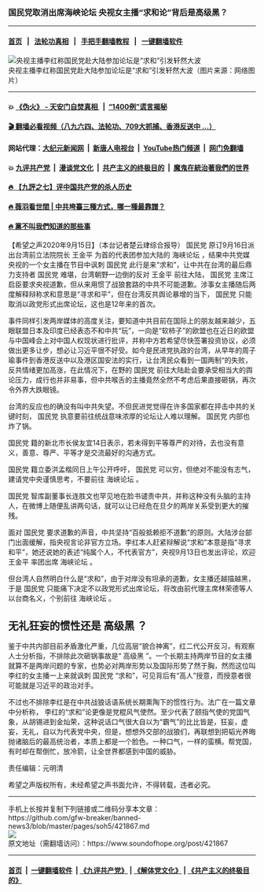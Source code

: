 ### 国民党取消出席海峡论坛 央视女主播“求和论”背后是高级黑？
------------------------

#### [首页](https://github.com/gfw-breaker/banned-news3/blob/master/README.md) &nbsp;&nbsp;|&nbsp;&nbsp; [法轮功真相](https://github.com/begood0513/basic/blob/master/README.md)  &nbsp;&nbsp;|&nbsp;&nbsp; [手把手翻墙教程](https://github.com/gfw-breaker/guides/wiki)  &nbsp;&nbsp;|&nbsp;&nbsp; [一键翻墙软件](https://github.com/gfw-breaker/nogfw/blob/master/README.md)  



<div><img alt="央视主播李红称国民党赴大陆参加论坛是“求和”引发轩然大波" src="https://img.soundofhope.org/2020-09/2769761-ph-1600160987345.jpg"/>
<br/><figcaption class="caption">
 央视主播李红称国民党赴大陆参加论坛是“求和”引发轩然大波（图片来源：网络图片）
</figcaption></div><hr/>

#### 💥 [《伪火》 - 天安门自焚真相 ](http://158.247.203.241:10000/videos/blog/weihuo.html)&nbsp; |&nbsp; [“1400例”谎言揭秘  ](http://158.247.203.241:10000/videos/blog/jiexi1400.html)

#### [ 🎬  翻墙必看视频（八九六四、法轮功、709大抓捕、香港反送中 ...）](https://github.com/gfw-breaker/links/blob/master/banned.md)

#### 网站代理：[大纪元新闻网](http://158.247.203.241:10080/gb/) &nbsp;|&nbsp; [新唐人电视台](http://158.247.203.241:8808/gb/)  &nbsp;|&nbsp; [YouTube热门频道](http://158.247.203.241/youtube.html) &nbsp;|&nbsp; [网门免翻墙](http://158.247.203.241:11000/show.aspx?name=ogHome)

#### 💥 [九评共产党](http://158.247.203.241:10000/videos/res/jiuping/)&nbsp; |&nbsp; [漫谈党文化](http://158.247.203.241:10000/videos/res/mtdwh/)&nbsp; |&nbsp; [共产主义的终极目的](http://158.247.203.241:10000/videos/res/zjmd/)&nbsp; |&nbsp; [魔鬼在統治著我們的世界](http://158.247.203.241:10000/videos/res/TheSpecter/)  

#### [ 🔥  【九評之七】评中国共产党的杀人历史](http://158.247.203.241:10000/videos/news/../res/jiuping/index.html)

#### [ 🔥  薇羽看世間 | 中共垮臺三種方式，哪一種最靠譜？](http://158.247.203.241:10000/videos/news/weiyu01.html)

#### [ 🔥  黨不叫我們知道的那些事](http://158.247.203.241:10000/videos/news/truth02.html)

<div><div class="Content__Wrapper sc-1bvya0-0 grZQxZ">
 <p class="meta-top">
  <span class="meta">
   【希望之声2020年9月15日】（本台记者楚云珒综合报导）
  </span>
  <ok href="/term/13347">
   国民党
  </ok>
  原订9月16日派出台湾前立法院院长
  <ok href="/term/40259">
   王金平
  </ok>
  为首的代表团参加大陆的
  <ok href="/term/138274">
   海峡论坛
  </ok>
  ，结果中共党媒央视的一个女主播在节目中讽刺
  <ok href="/term/13347">
   国民党
  </ok>
  此行是来“求和”，让中共在台湾的最后鼎力支持者
  <ok href="/term/13347">
   国民党
  </ok>
  难堪，台湾朝野一边倒的反对
  <ok href="/term/40259">
   王金平
  </ok>
  前往大陆，
  <ok href="/term/13347">
   国民党
  </ok>
  主席江启臣要求央视道歉，但从来用惯了战狼套路的中共不可能道歉。涉事女主播随后两度解释辩称求和意思是“寻求和平”，但在台湾反共舆论暴增的当下，
  <ok href="/term/13347">
   国民党
  </ok>
  只能取消以政党形式出席论坛，这也是12年来的首次。
 </p>
 <p>
  事件同样引发两岸媒体的高度关注，要知道中共目前在国际上的朋友越来越少，五眼联盟日本及印度已经表态不和中共“玩”，一向是“软柿子”的欧盟也在近日的欧盟与中国峰会上对中国人权现状进行批评，并称中方若希望尽快签署投资协议，必须做出更多让步，想必让习近平很不好受。如今是民进党执政的台湾，从早年的周子瑜事件到香港反送中以及港区国安法的实行，让台湾民众看到一国两制“的失败，反共情绪更加高涨，在此情况下，在野的
  <ok href="/term/13347">
   国民党
  </ok>
  前往大陆赴会要承受相当大的舆论压力，成行也并非易事，但中共喉舌的主播竟然全然不考虑后果直接砸锅，再次令外界大跌眼镜。
 </p>
 <div class="AD_Embed__Wrap-sc-1xslmin-0 igMuqX module desktop">
  <div>
  </div>
 </div>
 <p>
  台湾的反应也的确没有叫中共失望。不但民进党觉得在许多国家都在抨击中共的关键时刻，
  <ok href="/term/13347">
   国民党
  </ok>
  执意要前往统战意味浓厚的论坛让人难以理解。
  <ok href="/term/13347">
   国民党
  </ok>
  内部也炸了锅。
 </p>
 <p>
  <ok href="/term/13347">
   国民党
  </ok>
  籍的新北市长侯友宜14日表示，若未得到平等尊严的对待，去也没有意义，善意、尊严、平等才是交流最好的沟通方式。
 </p>
 <p>
  <ok href="/term/13347">
   国民党
  </ok>
  籍立委洪孟楷同日上午公开呼吁，
  <ok href="/term/13347">
   国民党
  </ok>
  可以穷，但绝对不能没有志气，建请党中央谨慎思考，不要前往
  <ok href="/term/138274">
   海峡论坛
  </ok>
  。
 </p>
 <p>
  <ok href="/term/13347">
   国民党
  </ok>
  智库副董事长连胜文也罕见地在脸书谴责中共，并称这种没有头脑的主持人，在微博上随便乱讲两句话，就可以让已经危在旦夕的两岸关系受到更大的摧残。
 </p>
 <p>
  面对
  <ok href="/term/13347">
   国民党
  </ok>
  要求道歉的声音，中共坚持“百般抵赖拒不道歉”的原则。大陆涉台部门出面缓解，指央视言论非官方立场。李红本人赶紧辩解说“求和”本意是指“寻求和平”，她还说她的表述“纯属个人，不代表官方”，央视9月13日也发出评论，欢迎
  <ok href="/term/40259">
   王金平
  </ok>
  率团出席
  <ok href="/term/138274">
   海峡论坛
  </ok>
  。
 </p>
 <p>
  但台湾人自然明白什么是“求和”，由于对岸没有坦承的道歉，女主播还越描越黑，于是
  <ok href="/term/13347">
   国民党
  </ok>
  只能痛下决定不以政党形式出席论坛，将改由前代理主席林荣德等人以台商名义，个别前往
  <ok href="/term/138274">
   海峡论坛
  </ok>
  。
 </p>
 <h2>
  无礼狂妄的惯性还是
  <ok href="/term/37860">
   高级黑
  </ok>
  ？
 </h2>
 <p>
  鉴于中共内部目前矛盾激化严重，几位高层“貌合神离”，红二代公开反习，有观察人士分析指，不排除此次砸锅事故是“
  <ok href="/term/37860">
   高级黑
  </ok>
  ”。一个长期主持两岸节目的女主播就算不是两岸问题的专家，也势必对两岸形势以及国际形势了然于胸，然而这位叫李红的女主播一上来就讽刺
  <ok href="/term/13347">
   国民党
  </ok>
  “求和”，可见背后有“高人”授意，而授意者很可能就是习近平的政治对手。
 </p>
 <p>
  不过也不排除李红是在中共战狼话语系统长期熏陶下的惯性行为。法广在一篇文章中分析称， 李红的“求和”论更像是党棍风气使然。至少代表了颐指气使的党国气象，从胡锡进到金灿荣，这种说话口气很大自以为“霸气”的比比皆是，狂妄，虚妄，无礼，自以为代表党中央，但是，想想外交部的战狼们，再联想到把韬光养晦抛诸脑后的最高统治者，本质上都是一个脸色。一种口气，一样的蛮横。帮党国，有时却在帮倒忙，放冷箭，让全世界都感到中国的威胁。
 </p>
 <p class="meta-btm">
  责任编辑：元明清
 </p>
 <p class="meta-btm">
  希望之声版权所有，未经希望之声书面允许，不得转载，违者必究。
 </p>
</div>
</div>
<hr/>
手机上长按并复制下列链接或二维码分享本文章：<br/>
https://github.com/gfw-breaker/banned-news3/blob/master/pages/soh5/421867.md <br/>
<a href='https://github.com/gfw-breaker/banned-news3/blob/master/pages/soh5/421867.md'><img src='https://github.com/gfw-breaker/banned-news3/blob/master/pages/soh5/421867.md.png'/></a> <br/>
原文地址（需翻墙访问）：https://www.soundofhope.org/post/421867


------------------------
#### [首页](https://github.com/gfw-breaker/banned-news3/blob/master/README.md) &nbsp;|&nbsp; [一键翻墙软件](https://github.com/gfw-breaker/nogfw/blob/master/README.md) &nbsp;| [《九评共产党》](https://github.com/gfw-breaker/9ping.md/blob/master/README.md#九评之一评共产党是什么) | [《解体党文化》](https://github.com/gfw-breaker/jtdwh.md/blob/master/README.md) | [《共产主义的终极目的》](https://github.com/gfw-breaker/gczydzjmd.md/blob/master/README.md)


<img src='http://gfw-breaker.win/banned-news3/pages/soh5/421867.md' width='0px' height='0px'/>